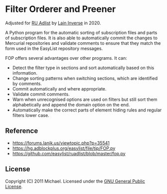 # Filter Orderer and Preener

Adjusted for [RU Adlist](https://github.com/easylist/ruadlist) by [Lain Inverse](https://github.com/lainverse) in 2020.

A Python program for the automatic sorting of subscription files and parts of subscription files. It is also able to automatically commit the changes to Mercurial repositories and validate comments to ensure that they match the form used in the EasyList repository messages.

FOP offers several advantages over other programs. It can:
- Detect the filter type in sections and sort automatically based on this information.
- Change sorting patterns when switching sections, which are identified by comments.
- Commit automatically and where appropriate.
- Validate commit comments.
- Warn when unrecognised options are used on filters but still sort them alphabetically and append the domain option on the end.
- Automatically make the correct parts of element hiding rules and regular filters lower case.

## Reference
- https://forums.lanik.us/viewtopic.php?p=35541
- https://hg.adblockplus.org/easylist/file/tip/FOP.py
- https://github.com/easylist/ruadlist/blob/master/fop.py

## License
Copyright (C) 2011 Michael. Licensed under the [GNU General Public License](http://www.gnu.org/licenses/).

